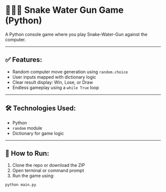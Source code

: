 # 🐍💦🔫 Snake Water Gun Game (Python)

A Python console game where you play Snake-Water-Gun against the computer.

---

## ✅ Features:
- Random computer move generation using `random.choice`
- User inputs mapped with dictionary logic
- Clear result display: Win, Lose, or Draw
- Endless gameplay using a `while True` loop

---

## 🛠️ Technologies Used:
- Python
- `random` module
- Dictionary for game logic

---

## 🚀 How to Run:
1. Clone the repo or download the ZIP
2. Open terminal or command prompt
3. Run the game using:

```bash
python main.py
